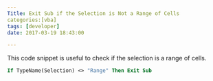 ```yaml
---
Title: Exit Sub if the Selection is Not a Range of Cells
categories:[vba]
tags: [developer]
date: 2017-03-19 18:43:00

---
```



This code snippet is useful to check if the selection is a range of cells.

```vb
If TypeName(Selection) <> "Range" Then Exit Sub
```
